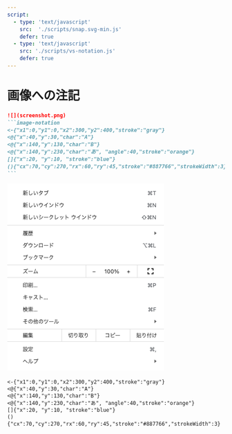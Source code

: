 ```yaml
---
script:
  - type: 'text/javascript'
    src:  './scripts/snap.svg-min.js'
    defer: true
  - type: 'text/javascript'
    src: './scripts/vs-notation.js'
    defer: true
---
```


# 画像への注記

````markdown
![](screenshot.png)
```image-notation
<-{"x1":0,"y1":0,"x2":300,"y2":400,"stroke":"gray"}
<@{"x":40,"y":30,"char":"A"}
<@{"x":140,"y":130,"char":"B"}
<@{"x":140,"y":230,"char":"あ", "angle":40,"stroke":"orange"}
[]{"x":20, "y":10, "stroke":"blue"}
(){"cx":70,"cy":270,"rx":60,"ry":45,"stroke":"#887766","strokeWidth":3}
```
````

![](screenshot.png)
```image-notation
<-{"x1":0,"y1":0,"x2":300,"y2":400,"stroke":"gray"}
<@{"x":40,"y":30,"char":"A"}
<@{"x":140,"y":130,"char":"B"}
<@{"x":140,"y":230,"char":"あ", "angle":40,"stroke":"orange"}
[]{"x":20, "y":10, "stroke":"blue"}
(){"cx":70,"cy":270,"rx":60,"ry":45,"stroke":"#887766","strokeWidth":3}
```